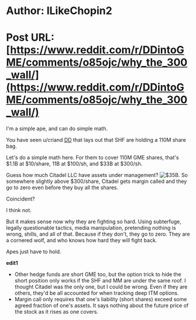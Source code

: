 # Author: ILikeChopin2
# Post URL: [https://www.reddit.com/r/DDintoGME/comments/o85ojc/why_the_300_wall/](https://www.reddit.com/r/DDintoGME/comments/o85ojc/why_the_300_wall/)


I'm a simple ape, and can do simple math. 

You have seen u/criand [DD](https://www.reddit.com/r/Superstonk/comments/o7klxj/looks_like_the_recent_robinhood_class_action_si/)  that lays out that SHF are holding a 110M share bag.

Let's do a simple math here. For them to cover 110M GME shares, that's $1.1B at $10/share, 11B at $100/sh, and $33B at $300/sh.

Guess how much Citadel LLC have assets under management?  ![$35B](https://en.wikipedia.org/wiki/Citadel_LLC). So somewhere slightly above $300/share, Citadel gets margin called and they go to zero even before they buy all the shares. 

Coincident? 

I think not.

But it makes sense now why they are fighting so hard. Using subterfuge, legally questionable tactics, media manipulation, pretending nothing is wrong, shills, and all of that. Because if they don't, they go to zero. They are a cornered wolf, and who knows how hard they will fight back. 

Apes just have to hold.

**edit1** 

* Other hedge funds are short GME too, but  the option trick to hide the short position only works if the SHF and MM are under the same roof. I thought Citadel was the only one, but I could be wrong. Even if they are others, they'd be all accounted for when tracking deep ITM options.
* Margin call only requires that one's liability (short shares) exceed some agreed fraction of one's assets. It says nothing about the future price of the stock as it rises as one covers.